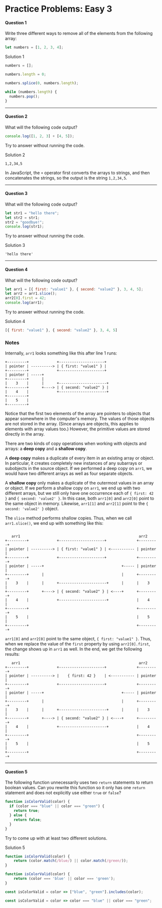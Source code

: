 # Practice Problems: Easy 3

#### Question 1

Write three different ways to remove all of the elements from the following array:

```javascript
let numbers = [1, 2, 3, 4];
```

Solution 1

```js
numbers = [];
```

```js
numbers.length = 0; 
```

```js
numbers.splice(0, numbers.length);
```

```js
while (numbers.length) {
  numbers.pop();
}
```

------

#### Question 2

What will the following code output?

```javascript
console.log([1, 2, 3] + [4, 5]);
```

Try to answer without running the code.

Solution 2

```
1,2,34,5
```

In JavaScript, the `+` operator first converts the arrays to strings, and then concatenates the strings, so the output is the string `1,2,34,5`.

------

#### Question 3

What will the following code output?

```javascript
let str1 = "hello there";
let str2 = str1;
str2 = "goodbye!";
console.log(str1);
```

Try to answer without running the code.

Solution 3

```
'hello there'
```

------

#### Question 4

What will the following code output?

```javascript
let arr1 = [{ first: "value1" }, { second: "value2" }, 3, 4, 5];
let arr2 = arr1.slice();
arr2[0].first = 42;
console.log(arr1);
```

Try to answer without running the code.

Solution 4

```js
[{ first: "value1" }, { second: "value2" }, 3, 4, 5]
```

### Notes

Internally, `arr1` looks something like this after line 1 runs:

```plaintext
+---------+             +---------------------+
| pointer | ----------> | { first: "value1" } |
+---------+             +---------------------+
| pointer | -----+
+---------+      |
|    3    |      |      +----------------------+
+---------+      +----> | { second: "value2" } |
|    4    |             +----------------------+
+---------+
|    5    |
+---------+
```

Notice that the first two elements of the array are pointers to objects that appear somewhere in the computer's memory. The values of those objects are not stored in the array. (Since arrays are objects, this applies to elements with array values too.) However, the primitive values are stored directly in the array.

There are two kinds of copy operations when working with objects and arrays: a **deep copy** and a **shallow copy**.

A **deep copy** makes a duplicate of every item in an existing array or object. In particular, it creates completely new instances of any subarrays or subobjects in the source object. If we performed a deep copy on `arr1`, we would have two different arrays as well as four separate objects.

A **shallow copy** only makes a duplicate of the outermost values in an array or object. If we perform a shallow copy on `arr1`, we end up with two different arrays, but we still only have one occurrence each of `{ first: 42 }` and `{ second: 'value2' }`. In this case, both `arr1[0]` and `arr2[0]` point to the same object in memory. Likewise, `arr1[1]` and `arr2[1]` point to the `{ second: 'value2' }` object.

The `slice` method performs shallow copies. Thus, when we call `arr1.slice()`, we end up with something like this:

```

   arr1                                                       arr2
+---------+             +---------------------+              +---------+
| pointer | ----------> | { first: "value1" } | <----------- | pointer |
+---------+             +---------------------+              +---------+
| pointer | -----+                                    +----- | pointer |
+---------+      |                                    |      +---------+
|    3    |      |      +----------------------+      |      |    3    |
+---------+      +----> | { second: "value2" } | <----+      +---------+
|    4    |             +----------------------+             |    4    |
+---------+                                                  +---------+
|    5    |                                                  |    5    |
+---------+                                                  +---------+
```

`arr1[0]` and `arr2[0]` point to the same object, `{ first: "value1" }`. Thus, when we replace the value of the `first` property by using `arr2[0].first`, the change shows up in `arr1` as well. In the end, we get the following results:

```plaintext
   arr1                                                       arr2
+---------+             +---------------------+              +---------+
| pointer | ----------> |    { first: 42 }    | <----------- | pointer |
+---------+             +---------------------+              +---------+
| pointer | -----+                                    +----- | pointer |
+---------+      |                                    |      +---------+
|    3    |      |      +----------------------+      |      |    3    |
+---------+      +----> | { second: "value2" } | <----+      +---------+
|    4    |             +----------------------+             |    4    |
+---------+                                                  +---------+
|    5    |                                                  |    5    |
+---------+                                                  +---------+
```

------

#### Question 5

The following function unnecessarily uses two `return` statements to return boolean values. Can you rewrite this function so it only has one `return` statement and does not explicitly use either `true` or `false`?

```javascript
function isColorValid(color) {
  if (color === "blue" || color === "green") {
    return true;
  } else {
    return false;
  }
}
```

Try to come up with at least two different solutions.

Solution 5

```js
function isColorValid(color) {
    return (color.match(/blue/) || color.match(/green/));
}
```

```js
function isColorValid(color) {
    return (color === 'blue' || color === 'green');
}
```

```js
const isColorValid = color => ["blue", "green"].includes(color);
```

```js
const isColorValid = color => color === "blue" || color === "green";
```


